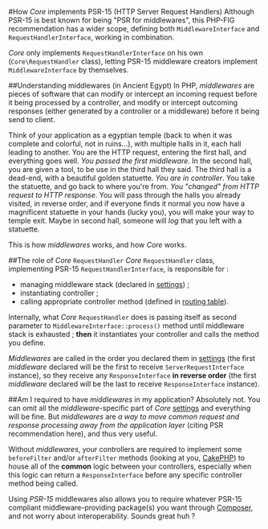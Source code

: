 #How *Core* implements PSR-15 (HTTP Server Request Handlers)
Although PSR-15 is best known for being "PSR for middlewares", this PHP-FIG recommendation has a wider scope, defining 
both `MiddlewareInterface` and `RequestHandlerInterface`, working in combination.

*Core* only implements `RequestHandlerInterface` on his own (`Core\RequestHandler` class), letting PSR-15 middleware 
creators implement `MiddlewareInterface` by themselves.

##Understanding middlewares (in Ancient Egypt)
In PHP, *middlewares* are pieces of software that can modify or intercept an incoming request before it being processed 
by a controller, and modify or intercept outcoming responses (either generated by a controller or a middleware) before 
it being send to client.

Think of your application as a egyptian temple (back to when it was complete and colorful, not in ruins...), with 
multiple halls in it, each hall leading to another. You are the HTTP request, entering the first hall, and everything 
goes well. *You passed the first middleware*. In the second hall, you are given a tool, to be use in the third hall they 
said. The third hall is a dead-end, with a beautiful golden statuette. *You are in controller*. You take the statuette, 
and go back to where you're from. *You "changed" from HTTP request to HTTP response*. You will pass through the halls 
you already visited, in reverse order, and if everyone finds it normal you now have a magnificent statuette in your 
hands (lucky you), you will make your way to temple exit. Maybe in second hall, someone will *log* that you left with a 
statuette.

This is how *middlewares* works, and how *Core* works.

##The role of *Core* `RequestHandler`
*Core* `RequestHandler` class, implementing PSR-15 `RequestHandlerInterface`, is responsible for :
- managing middleware stack (declared in [settings](settings.md)) ;
- instantiating controller ;
- calling appropriate controller method (defined in [routing table](routing.md)).

Internally, what *Core* `RequestHandler` does is passing itself as second parameter to `MiddlewareInterface::process()` 
method until middleware stack is exhausted ; **then** it instantiates your controller and calls the method you define.

*Middlewares* are called in the order you declared them in [settings](settings.md) (the first *middleware* declared will 
be the first to receive `ServerRequestInterface` instance), so they receive any `ResponseInterface` **in reverse order** 
(the first *middleware* declared will be the last to receive `ResponseInterface` instance).

##Am I required to have *middlewares* in my application?
Absolutely not. You can omit all the *middleware*-specific part of *Core* [settings](settings.md) and everything will be 
fine. But *middlewares* are *a way to move common request and response processing away from the application layer* 
(citing PSR recommendation here), and thus very useful.

Without *middlewares*, your controllers are required to implement some `beforeFilter` and/or `afterFilter` methods 
(looking at you, [CakePHP](https://api.cakephp.org/3.6/class-Cake.Controller.Controller.html)) to house all of the 
**common** logic between your controllers, especially when this logic can return a `ResponseInterface` before any 
specific controller method being called.

Using *PSR-15* middlewares also allows you to require whatever PSR-15 compliant middleware-providing package(s) you want 
through [Composer](https://get-composer.org/), and not worry about interoperability. Sounds great huh ?
